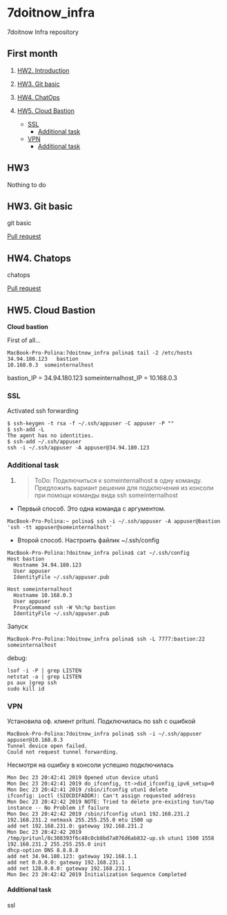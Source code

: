 # 7doitnow_infra
7doitnow Infra repository

## First month

1. [HW2. Introduction](#201911_hw2)

2. [HW3. Git basic](#201911_hw3)

3. [HW4. ChatOps](#201911_hw4)

4. [HW5. Cloud Bastion](#201911_hw5)
   + [SSL](#201911_hw5_ssl)
     + [Additional task](#201911_hw5_ssl_a)
   + [VPN](#201911_hw5_sb)
     + [Additional task](#201911_hw5__vpn_a)


## <a name="201911_hw3">HW3</a>
Nothing to do

## <a name="201911_hw3">HW3. Git basic</a>
git basic

[Pull request](https://pages.github.com/)

## <a name="201911_hw4">HW4. Chatops</a>
chatops

[Pull request](https://pages.github.com/)

## <a name="201911_hw5">HW5. Cloud Bastion </a>
**Cloud bastion**

First of all...

```
MacBook-Pro-Polina:7doitnow_infra polina$ tail -2 /etc/hosts
34.94.180.123	bastion
10.168.0.3	someinternalhost
```
bastion_IP = 34.94.180.123
someinternalhost_IP = 10.168.0.3

### <a name="201911_hw5_ssl">SSL </a>

Activated ssh forwarding
```
$ ssh-keygen -t rsa -f ~/.ssh/appuser -C appuser -P ""
$ ssh-add -L
The agent has no identities.
$ ssh-add ~/.ssh/appuser
ssh -i ~/.ssh/appuser -A appuser@34.94.180.123
```

### <a name="201911_hw5_ssl_a">Additional task</a>


1. >ToDo: Подключиться к someinternalhost в одну команду. Предложить вариант решения для подключения из консоли при помощи команды вида ssh someinternalhost


* Первый способ. Это одна команда с аргументом.
```
MacBook-Pro-Polina:~ polina$ ssh -i ~/.ssh/appuser -A appuser@bastion 'ssh -tt appuser@someinternalhost'
```

* Второй способ. Настроить файлик ~/.ssh/config

```
MacBook-Pro-Polina:7doitnow_infra polina$ cat ~/.ssh/config
Host bastion
  Hostname 34.94.180.123
  User appuser
  IdentityFile ~/.ssh/appuser.pub

Host someinternalhost
  Hostname 10.168.0.3
  User appuser
  ProxyCommand ssh -W %h:%p bastion
  IdentityFile ~/.ssh/appuser.pub
```
Запуск

```
MacBook-Pro-Polina:7doitnow_infra polina$ ssh -L 7777:bastion:22 someinternalhost
```

debug:
```
lsof -i -P | grep LISTEN
netstat -a | grep LISTEN
ps aux |grep ssh
sudo kill id
```


### <a name="201911_hw5_vpn">VPN </a>

Установила оф. клиент pritunl.
Подключилась по ssh c ошибкой
```
MacBook-Pro-Polina:7doitnow_infra polina$ ssh -i ~/.ssh/appuser appuser@10.168.0.3
Tunnel device open failed.
Could not request tunnel forwarding.
```

Несмотря на ошибку в консоли успешно подключилась
```buildoutcfg
Mon Dec 23 20:42:41 2019 Opened utun device utun1
Mon Dec 23 20:42:41 2019 do_ifconfig, tt->did_ifconfig_ipv6_setup=0
Mon Dec 23 20:42:41 2019 /sbin/ifconfig utun1 delete
ifconfig: ioctl (SIOCDIFADDR): Can't assign requested address
Mon Dec 23 20:42:42 2019 NOTE: Tried to delete pre-existing tun/tap instance -- No Problem if failure
Mon Dec 23 20:42:42 2019 /sbin/ifconfig utun1 192.168.231.2 192.168.231.2 netmask 255.255.255.0 mtu 1500 up
add net 192.168.231.0: gateway 192.168.231.2
Mon Dec 23 20:42:42 2019 /tmp/pritunl/8c308393f6c48c0cb8bd7a076d6ab832-up.sh utun1 1500 1558 192.168.231.2 255.255.255.0 init
dhcp-option DNS 8.8.8.8
add net 34.94.180.123: gateway 192.168.1.1
add net 0.0.0.0: gateway 192.168.231.1
add net 128.0.0.0: gateway 192.168.231.1
Mon Dec 23 20:42:42 2019 Initialization Sequence Completed
```

#### <a name="201911_hw5_ssl_a">Additional task</a>
ssl
